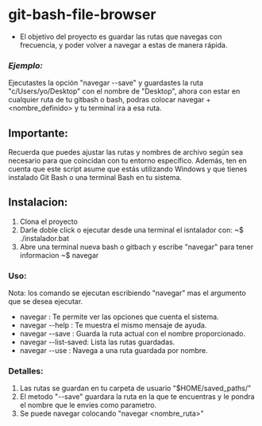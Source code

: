 # git-bash-file-browser
* El objetivo del proyecto es guardar las rutas que navegas con frecuencia,
y poder volver a navegar a estas de manera rápida.

### *Ejemplo:* 
Ejecutastes la opción "navegar --save" y guardastes la ruta "c/Users/yo/Desktop" con el nombre de "Desktop",
ahora con estar en cualquier ruta de tu gitbash o bash, podras colocar navegar + <nombre_definido> y tu terminal ira a esa ruta. 

## Importante:
Recuerda que puedes ajustar las rutas y nombres de archivo según sea necesario para que coincidan con tu entorno específico. 
Además, ten en cuenta que este script asume que estás utilizando Windows y que tienes instalado Git Bash o una terminal Bash en tu sistema.

## Instalacion:
1. Clona el proyecto
2. Darle doble click o ejecutar desde una terminal el isntalador con:
   ~$ ./instalador.bat
3. Abre una terminal nueva bash o gitbach y escribe "navegar" para tener informacion
   ~$ navegar

### Uso:
Nota: los comando se ejecutan escribiendo "navegar" mas el argumento que se desea ejecutar. 
- navegar : Te permite ver las opciones que cuenta el sistema.
- navegar --help : Te muestra el mismo mensaje de ayuda.
- navegar --save <nombre>: Guarda la ruta actual con el nombre proporcionado.
- navegar --list-saved: Lista las rutas guardadas.
- navegar --use <nombre>: Navega a una ruta guardada por nombre.

### Detalles:
1. Las rutas se guardan en tu carpeta de usuario "$HOME/saved_paths/"
2. El metodo "--save" guardara la ruta en la que te encuentras y le pondra el nombre que le envies como parametro.
3. Se puede navegar colocando "navegar <nombre_ruta>"
